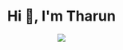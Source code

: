 <h1 align="center">Hi 👋, I'm Tharun</h1>

<div align=center>
        <img src="https://readme-typing-svg.herokuapp.com?&font=IBM+Plex+Sans&color=abcdef&size=32&center=true&vCenter=true&width=600&height=50&lines=Welcome+to+My+Github+Profile!!;Computer+Science+Student;Data+Science+Enthusiast"/>
    </div>
